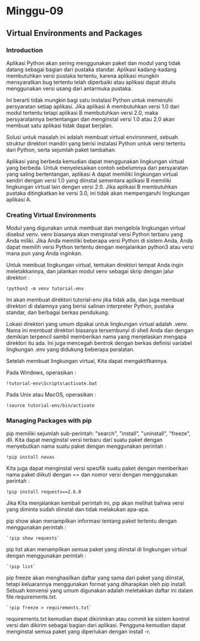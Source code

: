 # Minggu-09

## Virtual Environments and Packages

### Introduction
   Aplikasi Python akan sering menggunakan paket dan modul yang tidak datang sebagai bagian dari pustaka standar. Aplikasi kadang-kadang membutuhkan versi pustaka tertentu, karena aplikasi mungkin mensyaratkan bug tertentu telah diperbaiki atau aplikasi dapat ditulis menggunakan versi usang dari antarmuka pustaka.

   Ini berarti tidak mungkin bagi satu instalasi Python untuk memenuhi persyaratan setiap aplikasi. Jika aplikasi A membutuhkan versi 1.0 dari modul tertentu tetapi aplikasi B membutuhkan versi 2.0, maka persyaratannya bertentangan dan menginstal versi 1.0 atau 2.0 akan membuat satu aplikasi tidak dapat berjalan.

   Solusi untuk masalah ini adalah membuat virtual environment, sebuah struktur direktori mandiri yang berisi instalasi Python untuk versi tertentu dari Python, serta sejumlah paket tambahan.

   Aplikasi yang berbeda kemudian dapat menggunakan lingkungan virtual yang berbeda. Untuk menyelesaikan contoh sebelumnya dari persyaratan yang saling bertentangan, aplikasi A dapat memiliki lingkungan virtual sendiri dengan versi 1.0 yang diinstal sementara aplikasi B memiliki lingkungan virtual lain dengan versi 2.0. Jika aplikasi B membutuhkan pustaka ditingkatkan ke versi 3.0, ini tidak akan mempengaruhi lingkungan aplikasi A.

### Creating Virtual Environments
   Modul yang digunakan untuk membuat dan mengelola lingkungan virtual disebut venv. venv biasanya akan menginstal versi Python terbaru yang Anda miliki. Jika Anda memiliki beberapa versi Python di sistem Anda, Anda dapat memilih versi Python tertentu dengan menjalankan python3 atau versi mana pun yang Anda inginkan.

   Untuk membuat lingkungan virtual, tentukan direktori tempat Anda ingin meletakkannya, dan jalankan modul venv sebagai skrip dengan jalur direktori :
   
   `!python3 -m venv tutorial-env`
   
   Ini akan membuat direktori tutorial-env jika tidak ada, dan juga membuat direktori di dalamnya yang berisi salinan interpreter Python, pustaka standar, dan berbagai berkas pendukung.

   Lokasi direktori yang umum dipakai untuk lingkungan virtual adalah .venv. Nama ini membuat direktori biasanya tersembunyi di shell Anda dan dengan demikian terpencil sambil memberikan nama yang menjelaskan mengapa direktori itu ada. Ini juga mencegah bentrok dengan berkas definisi variabel lingkungan .env yang didukung beberapa peralatan.
   
   Setelah membuat lingkungan virtual, Kita dapat mengaktifkannya.

   Pada Windows, operasikan :
   
   `!tutorial-env\Scripts\activate.bat`
   
   Pada Unix atau MacOS, operasikan :
   
   `!source tutorial-env/bin/activate`

### Managing Packages with pip
   pip memiliki sejumlah sub-perintah: "search", "install", "uninstall", "freeze", dll. Kita dapat menginstal versi terbaru dari suatu paket dengan menyebutkan nama suatu paket dengan menggunakan perintah :
   
   `!pip install novas`
   
   Kita juga dapat menginstal versi spesifik suatu paket dengan memberikan nama paket diikuti dengan == dan nomor versi dengan menggunakan perintah :
   
   `!pip install requests==2.6.0`

Jika Kita menjalankan kembali perintah ini, pip akan melihat bahwa versi yang diminta sudah diinstal dan tidak melakukan apa-apa.

pip show akan menampilkan informasi tentang paket tertentu dengan menggunakan perintah :
    
    `!pip show requests`

pip list akan menampilkan semua paket yang diinstal di lingkungan virtual dengan menggunakan perintah :

    `!pip list`
    
pip freeze akan menghasilkan daftar yang sama dari paket yang diinstal, tetapi keluarannya menggunakan format yang diharapkan oleh pip install. Sebuah konvensi yang umum digunakan adalah meletakkan daftar ini dalam file requirements.txt.

    `!pip freeze > requirements.txt`

requirements.txt kemudian dapat dikirimkan atau commit ke sistem kontrol versi dan dikirim sebagai bagian dari aplikasi. Pengguna kemudian dapat menginstal semua paket yang diperlukan dengan install -r.